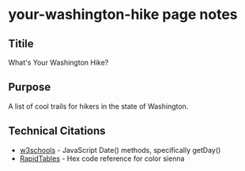 # your-washington-hike page notes

## Titile

What's Your Washington Hike?

## Purpose

A list of cool trails for hikers in the state of Washington.

## Technical Citations

- [w3schools](https://www.w3schools.com/js/js_date_methods.asp) - JavaScript Date() methods, specifically getDay()
- [RapidTables](https://www.rapidtables.com/web/color/brown-color.html) - Hex code reference for color sienna
